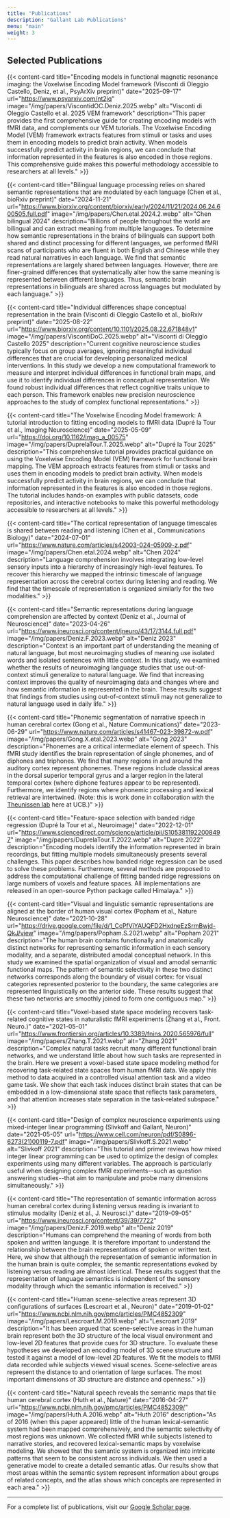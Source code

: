 ```yaml
---
title: "Publications"
description: "Gallant Lab Publications"
menu: "main"
weight: 3
---
```


## Selected Publications

{{< content-card title="Encoding models in functional magnetic resonance imaging: the Voxelwise Encoding Model framework (Visconti di Oleggio Castello, Deniz, et al., PsyArXiv preprint)" date="2025-09-17" url="https://www.psyarxiv.com/nt2jq" image="/img/papers/ViscontidOC.Deniz.2025.webp" alt="Visconti di Oleggio Castello et al. 2025 VEM framework" description="This paper provides the first comprehensive guide for creating encoding models with fMRI data, and complements our VEM tutorials. The Voxelwise Encoding Model (VEM) framework extracts features from stimuli or tasks and uses them in encoding models to predict brain activity. When models successfully predict activity in brain regions, we can conclude that information represented in the features is also encoded in those regions. This comprehensive guide makes this powerful methodology accessible to researchers at all levels." >}}

{{< content-card title="Bilingual language processing relies on shared semantic representations that are modulated by each language (Chen et al., bioRxiv preprint)" date="2024-11-21" url="https://www.biorxiv.org/content/biorxiv/early/2024/11/21/2024.06.24.600505.full.pdf" image="/img/papers/Chen.etal.2024.2.webp" alt="Chen bilingual 2024" description="Billions of people throughout the world are bilingual and can extract meaning from multiple languages. To determine how semantic representations in the brains of bilinguals can support both shared and distinct processing for different languages, we performed fMRI scans of participants who are fluent in both English and Chinese while they read natural narratives in each language. We find that semantic representations are largely shared between languages. However, there are finer-grained differences that systematically alter how the same meaning is represented between different languages. Thus, semantic brain representations in bilinguals are shared across languages but modulated by each language." >}}

{{< content-card title="Individual differences shape conceptual representation in the brain (Visconti di Oleggio Castello et al., bioRxiv preprint)" date="2025-08-22" url="https://www.biorxiv.org/content/10.1101/2025.08.22.671848v1" image="/img/papers/ViscontiDoC.2025.webp" alt="Visconti di Oleggio Castello 2025" description="Current cognitive neuroscience studies typically focus on group averages, ignoring meaningful individual differences that are crucial for developing personalized medical interventions. In this study we develop a new computational framework to measure and interpret individual differences in functional brain maps, and use it to identify individual differences in conceptual representation. We found robust individual differences that reflect cognitive traits unique to each person. This framework enables new precision neuroscience approaches to the study of complex functional representations." >}}

{{< content-card title="The Voxelwise Encoding Model framework: A tutorial introduction to fitting encoding models to fMRI data (Dupré la Tour et al., Imaging Neuroscience)" date="2025-05-09" url="https://doi.org/10.1162/imag_a_00575" image="/img/papers/DuprelaTour.T.2025.webp" alt="Dupré la Tour 2025" description="This comprehensive tutorial provides practical guidance on using the Voxelwise Encoding Model (VEM) framework for functional brain mapping. The VEM approach extracts features from stimuli or tasks and uses them in encoding models to predict brain activity. When models successfully predict activity in brain regions, we can conclude that information represented in the features is also encoded in those regions. The tutorial includes hands-on examples with public datasets, code repositories, and interactive notebooks to make this powerful methodology accessible to researchers at all levels." >}}

{{< content-card title="The cortical representation of language timescales is shared between reading and listening (Chen et al., Communications Biology)" date="2024-07-01" url="https://www.nature.com/articles/s42003-024-05909-z.pdf" image="/img/papers/Chen.etal.2024.webp" alt="Chen 2024" description="Language comprehension involves integrating low-level sensory inputs into a hierarchy of increasingly high-level features. To recover this hierarchy we mapped the intrinsic timescale of language representation across the cerebral cortex during listening and reading. We find that the timescale of representation is organized similarly for the two modalities." >}}

{{< content-card title="Semantic representations during language comprehension are affected by context (Deniz et al., Journal of Neuroscience)" date="2023-04-26" url="https://www.jneurosci.org/content/jneuro/43/17/3144.full.pdf" image="/img/papers/Deniz.F.2023.webp" alt="Deniz 2023" description="Context is an important part of understanding the meaning of natural language, but most neuroimaging studies of meaning use isolated words and isolated sentences with little context. In this study, we examined whether the results of neuroimaging language studies that use out-of-context stimuli generalize to natural language. We find that increasing context improves the quality of neuroimaging data and changes where and how semantic information is represented in the brain. These results suggest that findings from studies using out-of-context stimuli may not generalize to natural language used in daily life." >}}

{{< content-card title="Phonemic segmentation of narrative speech in human cerebral cortex (Gong et al., Nature Communications)" date="2023-06-29" url="https://www.nature.com/articles/s41467-023-39872-w.pdf" image="/img/papers/Gong.X.etal.2023.webp" alt="Gong 2023" description="Phonemes are a critical intermediate element of speech. This fMRI study identifies the brain representation of single phonemes, and of diphones and triphones. We find that many regions in and around the auditory cortex represent phonemes. These regions include classical areas in the dorsal superior temporal gyrus and a larger region in the lateral temporal cortex (where diphone features appear to be represented). Furthermore, we identify regions where phonemic processing and lexical retrieval are intertwined. (Note: this is work done in collaboration with the <a href='http://theunissen.berkeley.edu/'>Theunissen lab</a> here at UCB.)" >}}

{{< content-card title="Feature-space selection with banded ridge regression (Dupré la Tour et al., Neuroimage)" date="2022-12-01" url="https://www.sciencedirect.com/science/article/pii/S1053811922008497" image="/img/papers/DuprelaTour.T.2022.webp" alt="Dupre 2022" description="Encoding models identify the information represented in brain recordings, but fitting multiple models simultaneously presents several challenges. This paper describes how banded ridge regression can be used to solve these problems. Furthermore, several methods are proposed to address the computational challenge of fitting banded ridge regressions on large numbers of voxels and feature spaces. All implementations are released in an open-source Python package called Himalaya." >}}

{{< content-card title="Visual and linguistic semantic representations are aligned at the border of human visual cortex (Popham et al., Nature Neuroscience)" date="2021-10-28" url="https://drive.google.com/file/d/1_CcPfViYAUQFD2HxdneEzSrmBwjd-QkJ/view" image="/img/papers/Popham.S.2021.webp" alt="Popham 2021" description="The human brain contains functionally and anatomically distinct networks for representing semantic information in each sensory modality, and a separate, distributed amodal conceptual network. In this study we examined the spatial organization of visual and amodal semantic functional maps. The pattern of semantic selectivity in these two distinct networks corresponds along the boundary of visual cortex: for visual categories represented posterior to the boundary, the same categories are represented linguistically on the anterior side. These results suggest that these two networks are smoothly joined to form one contiguous map." >}}

{{< content-card title="Voxel-based state space modeling recovers task-related cognitive states in naturalistic fMRI experiments (Zhang et al., Front. Neuro.)" date="2021-05-01" url="https://www.frontiersin.org/articles/10.3389/fnins.2020.565976/full" image="/img/papers/Zhang.T.2021.webp" alt="Zhang 2021" description="Complex natural tasks recruit many different functional brain networks, and we understand little about how such tasks are represented in the brain. Here we present a voxel-based state space modeling method for recovering task-related state spaces from human fMRI data. We apply this method to data acquired in a controlled visual attention task and a video game task. We show that each task induces distinct brain states that can be embedded in a low-dimensional state space that reflects task parameters, and that attention increases state separation in the task-related subspace." >}}

{{< content-card title="Design of complex neuroscience experiments using mixed-integer linear programming (Slivkoff and Gallant, Neuron)" date="2021-05-05" url="https://www.cell.com/neuron/pdf/S0896-6273(21)00119-7.pdf" image="/img/papers/Slivkoff.S.2021.webp" alt="Slivkoff 2021" description="This tutorial and primer reviews how mixed integer linear programming can be used to optimize the design of complex experiments using many different variables. The approach is particularly useful when designing complex fMRI experiments--such as question answering studies--that aim to manipulate and probe many dimensions simultaneously." >}}

{{< content-card title="The representation of semantic information across human cerebral cortex during listening versus reading is invariant to stimulus modality (Deniz et al., J. Neurosci.)" date="2019-09-05" url="https://www.jneurosci.org/content/39/39/7722" image="/img/papers/Deniz.F.2019.webp" alt="Deniz 2019" description="Humans can comprehend the meaning of words from both spoken and written language. It is therefore important to understand the relationship between the brain representations of spoken or written text. Here, we show that although the representation of semantic information in the human brain is quite complex, the semantic representations evoked by listening versus reading are almost identical. These results suggest that the representation of language semantics is independent of the sensory modality through which the semantic information is received." >}}

{{< content-card title="Human scene-selective areas represent 3D configurations of surfaces (Lescroart et al., Neuron)" date="2019-01-02" url="https://www.ncbi.nlm.nih.gov/pmc/articles/PMC4852309" image="/img/papers/Lescroart.M.2019.webp" alt="Lescroart 2019" description="It has been argued that scene-selective areas in the human brain represent both the 3D structure of the local visual environment and low-level 2D features that provide cues for 3D structure. To evaluate these hypotheses we developed an encoding model of 3D scene structure and tested it against a model of low-level 2D features. We fit the models to fMRI data recorded while subjects viewed visual scenes. Scene-selective areas represent the distance to and orientation of large surfaces. The most important dimensions of 3D structure are distance and openness." >}}

{{< content-card title="Natural speech reveals the semantic maps that tile human cerebral cortex (Huth et al., Nature)" date="2016-04-27" url="https://www.ncbi.nlm.nih.gov/pmc/articles/PMC4852309/" image="/img/papers/Huth.A.2016.webp" alt="Huth 2016" description="As of 2016 (when this paper appeared) little of the human lexical-semantic system had been mapped comprehensively, and the semantic selectivity of most regions was unknown. We collected fMRI while subjects listened to narrative stories, and recovered lexical-semantic maps by voxelwise modeling. We showed that the semantic system is organized into intricate patterns that seem to be consistent across individuals. We then used a generative model to create a detailed semantic atlas. Our results show that most areas within the semantic system represent information about groups of related concepts, and the atlas shows which concepts are represented in each area." >}}

---

For a complete list of publications, visit our [Google Scholar page](https://scholar.google.com/citations?user=nSZG-vcAAAAJ&hl=en).
